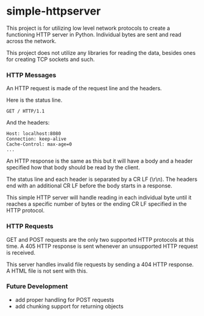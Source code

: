 # simple-httpserver
This project is for utilizing low level network protocols to create a functioning HTTP server in Python. Individual bytes are sent and read across the network.

This project does not utilize any libraries for reading the data, besides ones for creating TCP sockets and such.

### HTTP Messages
An HTTP request is made of the request line and the headers.

Here is the status line.
```status line
GET / HTTP/1.1
```

And the headers:
```http headers
Host: localhost:8080
Connection: keep-alive
Cache-Control: max-age=0
...
```

An HTTP response is the same as this but it will have a body and a header specified how that body should be read by the client.

The status line and each header is separated by a CR LF (\r\n). The headers end with an additional CR LF before the body starts in a response.

This simple HTTP server will handle reading in each individual byte until it reaches a specific number of bytes or the ending CR LF specified in the HTTP protocol.

### HTTP Requests
GET and POST requests are the only two supported HTTP protocols at this time. A 405 HTTP response is sent whenever an unsupported HTTP request is received.

This server handles invalid file requests by sending a 404 HTTP response. A HTML file is not sent with this.

### Future Development
* add proper handling for POST requests
* add chunking support for returning objects